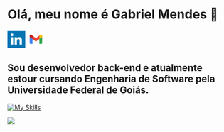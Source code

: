 # Olá, meu nome é Gabriel Mendes 👋

[<img alt="Meu linkedin" width="40px" src="https://github.com/gabrielmmendes/gabrielmmendes/blob/main/assets/linkedin.jpeg">](https://www.linkedin.com/in/gabriel-mendes-937a341b2/)
[<img alt="Meu gmail" width="40px" src="https://github.com/gabrielmmendes/gabrielmmendes/blob/main/assets/gmail-icon-1024x1024-09wrt8am.png">](mailto:gabrielmatos@discente.ufg.br)

## Sou desenvolvedor back-end e atualmente estour cursando Engenharia de Software pela Universidade Federal de Goiás.
[![My Skills](https://skillicons.dev/icons?i=java,nodejs,js,angular,go,html,css,postgres)](https://skillicons.dev)

<div>
<a href="https://github.com/gabrielmmendes">
<img loading="lazy" height="250em" src="https://github-readme-stats.vercel.app/api/top-langs/?username=gabrielmmendes&layout=compact&langs_count=8&theme=dracula"/>
</div>
